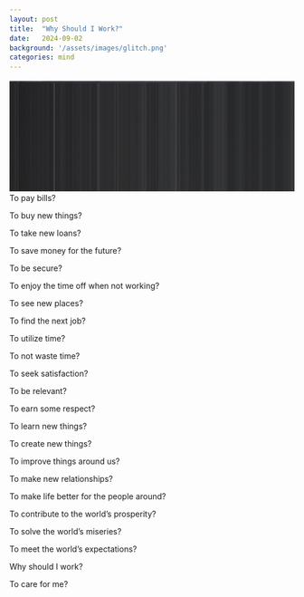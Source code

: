 ```yaml
---
layout: post
title:  "Why Should I Work?"
date:   2024-09-02
background: '/assets/images/glitch.png'
categories: mind
---
```

![cover image](/assets/images/glitch.png) <br>
To pay bills?

To buy new things?

To take new loans?

To save money for the future?

To be secure?

To enjoy the time off when not working?

To see new places?

To find the next job?

To utilize time?

To not waste time?

To seek satisfaction?

To be relevant?

To earn some respect?

To learn new things?

To create new things?

To improve things around us?

To make new relationships?

To make life better for the people around?

To contribute to the world’s prosperity?

To solve the world’s miseries?

To meet the world’s expectations?

Why should I work?

To care for me?
